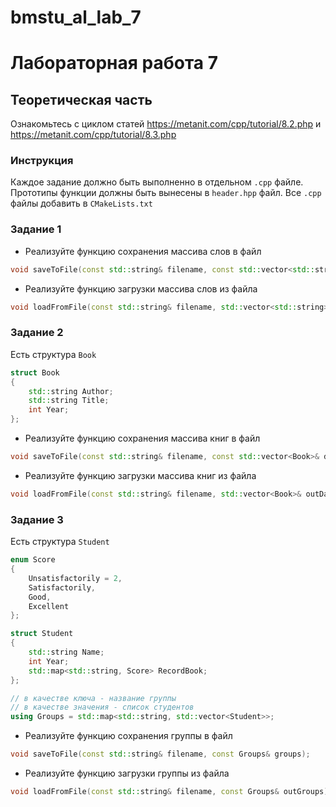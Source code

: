 # bmstu_al_lab_7

# Лабораторная работа 7

## Теоретическая часть
Ознакомьтесь с циклом статей https://metanit.com/cpp/tutorial/8.2.php и https://metanit.com/cpp/tutorial/8.3.php


### Инструкция
Каждое задание должно быть выполненно в отдельном `.cpp` файле.
Прототипы функции должны быть вынесены в `header.hpp` файл.
Все `.cpp` файлы добавить в `CMakeLists.txt`

### Задание 1
* Реализуйте функцию сохранения массива слов в файл
```cpp
void saveToFile(const std::string& filename, const std::vector<std::string>& data);
```

* Реализуйте функцию загрузки массива слов из файла
```cpp
void loadFromFile(const std::string& filename, std::vector<std::string>& outData);
```

### Задание 2
Есть структура `Book`
```cpp
struct Book
{
    std::string Author;
    std::string Title;
    int Year;
};
```

* Реализуйте функцию сохранения массива книг в файл
```cpp
void saveToFile(const std::string& filename, const std::vector<Book>& data);
```

* Реализуйте функцию загрузки массива книг из файла
```cpp
void loadFromFile(const std::string& filename, std::vector<Book>& outData);
```

### Задание 3
Есть структура `Student`
```cpp
enum Score
{
    Unsatisfactorily = 2,
    Satisfactorily,
    Good,
    Excellent
};

struct Student
{
    std::string Name;
    int Year;
    std::map<std::string, Score> RecordBook;
};

// в качестве ключа - название группы
// в качестве значения - список студентов
using Groups = std::map<std::string, std::vector<Student>>;
```

* Реализуйте функцию сохранения группы в файл
```cpp
void saveToFile(const std::string& filename, const Groups& groups);
```

* Реализуйте функцию загрузки группы из файла
```cpp
void loadFromFile(const std::string& filename, const Groups& outGroups);
```
